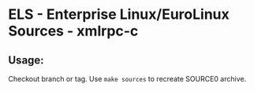 # ELS - Enterprise Linux/EuroLinux Sources - xmlrpc-c
 
## Usage:
  Checkout branch or tag. Use `make sources` to recreate  SOURCE0 archive.
